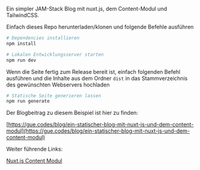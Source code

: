 Ein simpler JAM-Stack Blog mit nuxt.js, dem Content-Modul und TailwindCSS.

Einfach dieses Repo herunterladen/klonen und folgende Befehle ausführen

```bash
# Dependencies installieren
npm install

# Lokalen Entwicklungsserver starten
npm run dev
```

Wenn die Seite fertig zum Release bereit ist, einfach folgenden Befehl ausführen und die Inhalte aus dem Ordner `dist` in das Stammverzeichnis des gewünschten Webservers hochladen

```bash
# Statische Seite generieren lassen
npm run generate
```

Der Blogbeitrag zu diesem Beispiel ist hier zu finden:

[https://gue.codes/blog/ein-statischer-blog-mit-nuxt-js-und-dem-content-modul](https://gue.codes/blog/ein-statischer-blog-mit-nuxt-js-und-dem-content-modul)

Weiter führende Links:

[Nuxt.js Content Modul](https://content.nuxtjs.org/)
